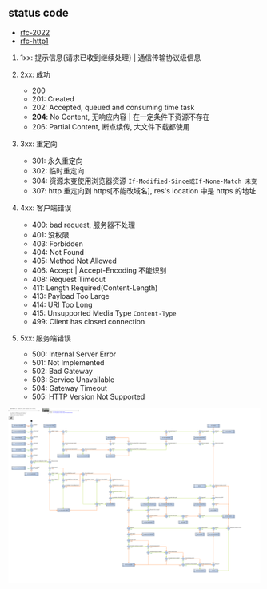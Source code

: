 ## status code

- [rfc-2022](https://www.ietf.org/rfc/rfc9110.txt)
- [rfc-http1](https://datatracker.ietf.org/doc/html/rfc7231#section-6.3.2)

1. 1xx: 提示信息{请求已收到继续处理} | 通信传输协议级信息
2. 2xx: 成功

   - 200
   - 201: Created
   - 202: Accepted, queued and consuming time task
   - **204**: No Content, 无响应内容 | 在一定条件下资源不存在
   - 206: Partial Content, 断点续传, 大文件下载都使用

3. 3xx: 重定向

   - 301: 永久重定向
   - 302: 临时重定向
   - 304: 资源未变使用浏览器资源 `If-Modified-Since或If-None-Match 未变`
   - 307: http 重定向到 https[不能改域名], res's location 中是 https 的地址

4. 4xx: 客户端错误

   - 400: bad request, 服务器不处理
   - 401: 没权限
   - 403: Forbidden
   - 404: Not Found
   - 405: Method Not Allowed
   - 406: Accept | Accept-Encoding 不能识别
   - 408: Request Timeout
   - 411: Length Required(Content-Length)
   - 413: Payload Too Large
   - 414: URI Too Long
   - 415: Unsupported Media Type `Content-Type`
   - 499: Client has closed connection

5. 5xx: 服务端错误

   - 500: Internal Server Error
   - 501: Not Implemented
   - 502: Bad Gateway
   - 503: Service Unavailable
   - 504: Gateway Timeout
   - 505: HTTP Version Not Supported

![avatar](/static/image/common/http/http-status.png)
